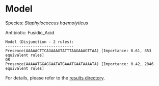 
# Model

Species: *Staphylococcus haemolyticus*

Antibiotic: Fusidic_Acid

```
Model (Disjunction - 2 rules):
------------------------------
Presence(AAAAACTTCAGAAAGTATTTAAGAAAGTTAA) [Importance: 0.61, 853 equivalent rules]
OR
Presence(AAAAATGGAGGAATATGAAATGAATAAAATA) [Importance: 0.42, 2846 equivalent rules]

```

For details, please refer to the [results directory](../../../../../results/scm_b/staphylococcus%20haemolyticus/fusidic_acid/repeat_7/).

